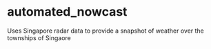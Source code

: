 # automated_nowcast
Uses Singapore radar data to provide a snapshot of weather over the townships of Singaore
